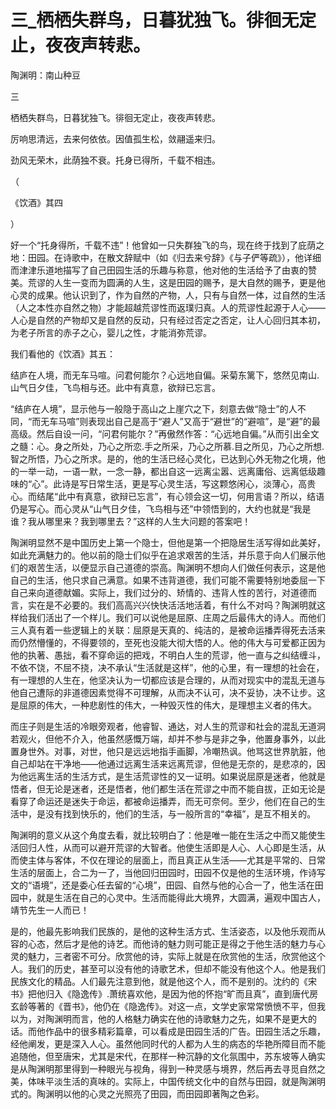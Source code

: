 # 三_栖栖失群鸟，日暮犹独飞。徘徊无定止，夜夜声转悲。

陶渊明：南山种豆

三

栖栖失群鸟，日暮犹独飞。徘徊无定止，夜夜声转悲。

厉响思清远，去来何依依。因值孤生松，敛翮遥来归。

劲风无荣木，此荫独不衰。托身已得所，千载不相违。

（

《饮酒》其四

）

好一个“托身得所，千载不违”！他曾如一只失群独飞的鸟，现在终于找到了庇荫之地：田园。在诗歌中，在散文辞赋中（如《归去来兮辞》《与子俨等疏》），他详细而津津乐道地描写了自己田园生活的乐趣与称意，他对他的生活给予了由衷的赞美。荒谬的人生一变而为圆满的人生，这是田园的赐予，是大自然的赐予，更是他心灵的成果。他认识到了，作为自然的产物，人，只有与自然一体，过自然的生活（人之本性亦自然之物）才能超越荒谬性而返璞归真。人的荒谬性起源于人心——人心是自然的产物却又是自然的反动，只有经过否定之否定，让人心回归其本初，为老子所言的赤子之心，婴儿之性，才能消弥荒谬。

我们看他的《饮酒》其五：

结庐在人境，而无车马喧。问君何能尔？心远地自偏。采菊东篱下，悠然见南山.山气日夕佳，飞鸟相与还。此中有真意，欲辩已忘言。

“结庐在人境”，显示他与一般隐于高山之上崖穴之下，刻意去做“隐士”的人不同，“而无车马喧”则表现出自己是高于“避人”又高于“避世”的“避喧”，是“避”的最高级。然后自设一问，“问君何能尔？”再傲然作答：“心远地自偏。”从而引出全文之髓：心。身之所处，乃心之所恋.手之所采，乃心之所慕.目之所见，乃心之所想.智之所悟，乃心之所求。是的，他的生活已经心灵化，已达到心外无物之化境，他的一举一动，一语一默，一念一静，都出自这一远离尘嚣、远离庸俗、远离低级趣味的“心”。此诗是写日常生活，更是写心灵生活，写这颗悠闲心，淡薄心，高贵心。而结尾“此中有真意，欲辩已忘言”，有心领会这一切，何用言语？所以，结语仍是写心。而心灵从“山气日夕佳，飞鸟相与还”中领悟到的，大约也就是“我是谁？我从哪里来？我到哪里去？”这样的人生大问题的答案吧！

陶渊明显然不是中国历史上第一个隐士，但他是第一个把隐居生活写得如此美好，如此充满魅力的。他以前的隐士们似乎在追求艰苦的生活，并乐意于向人们展示他们的艰苦生活，以便显示自己道德的崇高。陶渊明不想向人们做任何表示，这是他自己的生活，他只求自己满意。如果不违背道德，我们可能不需要特别地委屈一下自己来向道德献媚。实际上，我们过分的、矫情的、违背人性的苦行，对道德而言，实在是不必要的。我们高高兴兴快快活活地活着，有什么不对吗？陶渊明就这样给我们活出了一个样儿。我们可以说他是屈原、庄周之后最伟大的诗人。而他们三人真有着一些逻辑上的关联：屈原是天真的、纯洁的，是被命运播弄得死去活来而仍然懵懂的，不得要领的，至死也没能大彻大悟的人。他的伟大与可爱都正因为他的执著、愚拙，看不穿命运的把戏，不明白人生的荒谬，他一直与之纠结缠斗，不依不饶，不屈不挠，决不承认“生活就是这样”，他的心里，有一理想的社会在，有一理想的人生在，他坚决认为一切都应该是合理的，从而对现实中的混乱无道与他自己遭际的非道德因素觉得不可理解，从而决不认可，决不妥协，决不让步。这是屈原的伟大，一种悲剧性的伟大，一种毁灭性的伟大，是理想主义者的伟大。

而庄子则是生活的冷眼旁观者，他睿智、通达，对人生的荒谬和社会的混乱无道洞若观火，但他不介入，他虽然感慨万端，却并不参与是非之争，他置身事外，以此置身世外。对事，对世，他只是远远地指手画脚，冷嘲热讽。他骂这世界肮脏，他自己却站在干净地——他通过远离生活来远离荒谬，但他是无奈的，是悲凉的，因为他远离生活的生活方式，是生活荒谬性的又一证明。如果说屈原是迷者，他就是悟者，但无论是迷者，还是悟者，他们都生活在荒谬之中而不能自拔，正如无论是看穿了命运还是迷失于命运，都被命运播弄，而无可奈何。至少，他们在自己的生活中，是没有找到快乐的，他们的生活，与一般所言的“幸福”，是互不相关的。

陶渊明的意义从这个角度去看，就比较明白了：他是唯一能在生活之中而又能使生活回归人性，从而可以避开荒谬的大智者。他使生活即是人心、人心即是生活，从而使主体与客体，不仅在理论的层面上，而且真正从生活——尤其是平常的、日常生活的层面上，合二为一了，当他回归田园时，田园不仅是他的生活环境，作诗写文的“语境”，还是委心任去留的“心境”，田园、自然与他的心合一了，他生活在田园中，就是生活在自己的心灵中。生活而能得此大境界，大圆满，遍观中国古人，靖节先生一人而已！

是的，他最先影响我们民族的，是他的这种生活方式、生活姿态，以及他乐观而从容的心态，然后才是他的诗艺。而他诗的魅力则可能正是得之于他生活的魅力与心灵的魅力，三者密不可分。欣赏他的诗，实际上就是在欣赏他的生活，欣赏他这个人。我们的历史，甚至可以没有他的诗歌艺术，但却不能没有他这个人。他是我们民族文化的精品。人们最先注意到他，就是他这个人，而不是别的。沈约的《宋书》把他归入《隐逸传》.萧统喜欢他，是因为他的怀抱“旷而且真”，直到唐代房玄龄等著的《晋书》，他仍在《隐逸传》。对这一点，文学史家常常愤愤不平，但我以为，对陶渊明而言，他的人格魅力确实在他的诗歌魅力之先，如果不是更大的话。而他作品中的很多精彩篇章，可以看成是田园生活的广告。田园生活之乐趣，经他阐发，更是深入人心。虽然他同时代的人都为人生的病态的华艳所障目而不能追随他，但至唐宋，尤其是宋代，在那样一种沉静的文化氛围中，苏东坡等人确实是从陶渊明那里得到一种眼光与视角，得到一种灵感与境界，然后再去寻觅自然之美，体味平淡生活的真味的。实际上，中国传统文化中的自然与田园，就是陶渊明式的。陶渊明以他的心灵之光照亮了田园，而田园即著陶之色彩。